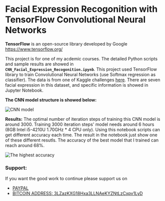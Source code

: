 # Facial Expression Recogonition with TensorFlow Convolutional Neural Networks

**TensorFlow** is an open-source library developed by Google <https://www.tensorflow.org/>

This project is for one of my acdemic courses. The detailed Python scripts and sample results are showed in **`CNN_Facial_Expression_Recogonition.ipynb`**. This project used TensorFlow library to train Convolutional Neural Networks (use Softmax regression as classifier). The data is from one of Kaggle challenges [here](https://www.kaggle.com/c/challenges-in-representation-learning-facial-expression-recognition-challenge/data). There are seven facial expression in this dataset, and specific information is showed in Jupyter Notebook.


**The CNN model structure is showed below:**

![CNN model](https://github.com/Hanzhuo/Facial-Expression-Recognition-with-TensorFlow-Convolutional-Neural-Networks/blob/master/ImageDocument/cnn_flow.png)

**Results:**
The optimal number of iteration steps of training this CNN model is around 3000. Training 3000 iteration steps' model needs around 6 hours (8GB Intel i5-4210U 1.70GHz * 4 CPU only). Using this notebook scripts can get different accuracy each time. The result in the notebook just show one of these different resutls. The accuracy of the best model that I trained can reach around 68%. 

![The highest accuracy](https://github.com/Hanzhuo/Facial-Expression-Recognition-with-TensorFlow-Convolutional-Neural-Networks/blob/master/ImageDocument/accuracy_68%25.png)

### Support:

If you want the good work to continue please support us on

* [PAYPAL](https://www.paypal.me/ishandutta2007)
* [BITCOIN ADDRESS: 3LZazKXG18Hxa3LLNAeKYZNtLzCxpv1LyD](https://www.coinbase.com/join/5a8e4a045b02c403bc3a9c0c)

